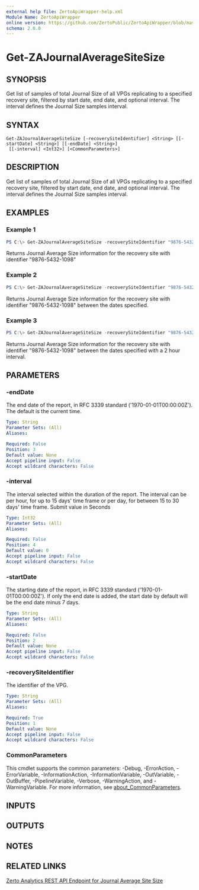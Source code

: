 ```yaml
---
external help file: ZertoApiWrapper-help.xml
Module Name: ZertoApiWrapper
online version: https://github.com/ZertoPublic/ZertoApiWrapper/blob/master/docs/Get-ZAJournalAverageSiteSize.md
schema: 2.0.0
---
```


# Get-ZAJournalAverageSiteSize

## SYNOPSIS

Get list of samples of total Journal Size of all VPGs replicating to a specified recovery site, filtered by start date, end date, and optional interval. The interval defines the Journal Size samples interval.

## SYNTAX

```
Get-ZAJournalAverageSiteSize [-recoverySiteIdentifier] <String> [[-startDate] <String>] [[-endDate] <String>]
 [[-interval] <Int32>] [<CommonParameters>]
```

## DESCRIPTION

Get list of samples of total Journal Size of all VPGs replicating to a specified recovery site, filtered by start date, end date, and optional interval. The interval defines the Journal Size samples interval.

## EXAMPLES

### Example 1
```powershell
PS C:\> Get-ZAJournalAverageSiteSize -recoverySiteIdentifier "9876-5432-1098"
```

Returns Journal Average Size information for the recovery site with identifier "9876-5432-1098"

### Example 2
```powershell
PS C:\> Get-ZAJournalAverageSiteSize -recoverySiteIdentifier "9876-5432-1098" -startDate "2019-06-01" -endDate "2019-06-08"
```

Returns Journal Average Size information for the recovery site with identifier "9876-5432-1098" between the dates specified.

### Example 3
```powershell
PS C:\> Get-ZAJournalAverageSiteSize -recoverySiteIdentifier "9876-5432-1098" -startDate "2019-06-01" -endDate "2019-06-08" -interval 7200
```

Returns Journal Average Size information for the recovery site with identifier "9876-5432-1098" between the dates specified with a 2 hour interval.

## PARAMETERS

### -endDate
The end date of the report, in RFC 3339 standard ('1970-01-01T00:00:00Z').
The default is the current time.

```yaml
Type: String
Parameter Sets: (All)
Aliases:

Required: False
Position: 3
Default value: None
Accept pipeline input: False
Accept wildcard characters: False
```

### -interval
The interval selected within the duration of the report. The interval can be per hour, for up to 15 days' time frame or per day, for between 15 to 30 days' time frame. Submit value in Seconds

```yaml
Type: Int32
Parameter Sets: (All)
Aliases:

Required: False
Position: 4
Default value: 0
Accept pipeline input: False
Accept wildcard characters: False
```

### -startDate
The starting date of the report, in RFC 3339 standard ('1970-01-01T00:00:00Z').
If only the end date is added, the start date by default will be the end date minus 7 days.

```yaml
Type: String
Parameter Sets: (All)
Aliases:

Required: False
Position: 2
Default value: None
Accept pipeline input: False
Accept wildcard characters: False
```

### -recoverySiteIdentifier
The identifier of the VPG.

```yaml
Type: String
Parameter Sets: (All)
Aliases:

Required: True
Position: 1
Default value: None
Accept pipeline input: False
Accept wildcard characters: False
```

### CommonParameters
This cmdlet supports the common parameters: -Debug, -ErrorAction, -ErrorVariable, -InformationAction, -InformationVariable, -OutVariable, -OutBuffer, -PipelineVariable, -Verbose, -WarningAction, and -WarningVariable. For more information, see [about_CommonParameters](http://go.microsoft.com/fwlink/?LinkID=113216).

## INPUTS

## OUTPUTS

## NOTES

## RELATED LINKS

[Zerto Analytics REST API Endpoint for Journal Average Site Size](https://docs.api.zerto.com/#/Journal_Reports/get_v2_reports_site_journal_size_average)
